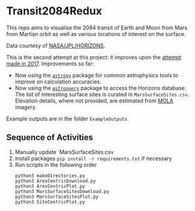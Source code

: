 # Transit2084Redux

This repo aims to visualise the 2084 transit of Earth and Moon from Mars from Martian orbit as well as various locations of interest on the surface.

Data courtesy of [NASA/JPL/HORIZONS](https://ssd.jpl.nasa.gov/?horizons).

This is the second attempt at this project: it improves upon the [attempt made in 2017](https://yuannwang8.github.io/Transit2084Mars/). Improvements so far:

* Now using the [`astropy`](https://www.astropy.org) package for common astrophysics tools to improve on calculation accuracies.
* Now using the [`astroquery`](https://astroquery.readthedocs.io/en/latest/) package to access the Horizons database. The list of interesting surface sites is curated in `MarsSurfaceSites.csv`.  Elevation details, where not provided, are estimated from [MOLA](https://attic.gsfc.nasa.gov/mola/images.html) imagery.

Example outputs are in the folder `ExampleOutputs`.

## Sequence of Activities

1.  Manually update `MarsSurfaceSites.csv	
2.  Install packages `pip install -r requirements.txt` if necessary
3.  Run scripts in the following order
    ```
    python3 makeDirectories.py
    python3 AresCentricDownload.py
    python3 AresCentricPlot.py
    python3 MarsSurfaceSitesDownload.py
    python3 MarsSurfaceSitesPlot.py
    python3 SiteCentricPlot.py
    ```

